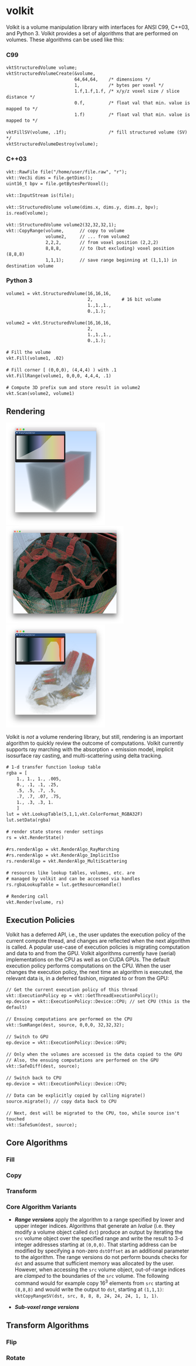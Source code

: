 volkit
======

Volkit is a volume manipulation library with interfaces for ANSI C99, C++03, and Python 3. Volkit provides a set of algorithms that are performed on volumes. These algorithms can be used like this:

### C99
```
vktStructuredVolume volume;
vktStructuredVolumeCreate(&volume,
                          64,64,64,    /* dimensions */
                          1,           /* bytes per voxel */
                          1.f,1.f,1.f, /* x/y/z voxel size / slice distance */
                          0.f,         /* float val that min. value is mapped to */
                          1.f)         /* float val that min. value is mapped to */

vktFillSV(volume, .1f);                /* fill structured volume (SV) */
vktStructuredVolumeDestroy(volume);
```

### C++03
```
vkt::RawFile file("/home/user/file.raw", "r");
vkt::Vec3i dims = file.getDims();
uint16_t bpv = file.getBytesPerVoxel();

vkt::InputStream is(file);

vkt::StructuredVolume volume(dims.x, dims.y, dims.z, bpv);
is.read(volume);

vkt::StructuredVolume volume2(32,32,32,1);
vkt::CopyRange(volume,      // copy to volume
               volume2,     // ... from volume2
               2,2,2,       // from voxel position (2,2,2)
               8,8,8,       // to (but excluding) voxel position (8,8,8)
               1,1,1);      // save range beginning at (1,1,1) in destination volume
```

### Python 3
```
volume1 = vkt.StructuredVolume(16,16,16,
                               2,           # 16 bit volume
                               1.,1.,1.,
                               0.,1.);

volume2 = vkt.StructuredVolume(16,16,16,
                               2,
                               1.,1.,1.,
                               0.,1.);

# Fill the volume
vkt.Fill(volume1, .02)

# Fill corner [ (0,0,0), (4,4,4) ) with .1
vkt.FillRange(volume1, 0,0,0, 4,4,4, .1)

# Compute 3D prefix sum and store result in volume2
vkt.Scan(volume2, volume1)
```

Rendering
---------

<img src="/doc/img/rotate.png" width="270" /><img src="/doc/img/backpack.png" width="320" /><img src="/doc/img/foot.png" width="270" />

Volkit is _not_ a volume rendering library, but still, rendering is an important algorithm to quickly review the outcome of computations. Volkit currently supports ray marching with the absorption + emission model, implicit isosurface ray casting, and multi-scattering using delta tracking.

```
# 1-d transfer function lookup table
rgba = [
    1., 1., 1., .005,
    0., .1, .1, .25,
    .5, .5, .7, .5,
    .7, .7, .07, .75,
    1., .3, .3, 1.
    ]
lut = vkt.LookupTable(5,1,1,vkt.ColorFormat_RGBA32F)
lut.setData(rgba)

# render state stores render settings
rs = vkt.RenderState()

#rs.renderAlgo = vkt.RenderAlgo_RayMarching
#rs.renderAlgo = vkt.RenderAlgo_ImplicitIso
rs.renderAlgo = vkt.RenderAlgo_MultiScattering

# resources like lookup tables, volumes, etc. are
# managed by volkit and can be accessed via handles
rs.rgbaLookupTable = lut.getResourceHandle()

# Rendering call
vkt.Render(volume, rs)
```

Execution Policies
------------------
Volkit has a deferred API, i.e., the user updates the execution policy of the current compute thread, and changes are reflected when the next algorithm is called. A popular use-case of execution policies is migrating computation and data to and from the GPU. Volkit algorithms currently have (serial) implementations on the CPU as well as on CUDA GPUs. The default execution policy performs computations on the CPU. When the user changes the execution policy, the next time an algorithm is executed, the relevant data is, in a deferred fashion, migrated to or from the GPU:
```
// Get the current execution policy of this thread
vkt::ExecutionPolicy ep = vkt::GetThreadExecutionPolicy();
ep.device = vkt::ExecutionPolicy::Device::CPU; // set CPU (this is the default)

// Ensuing computations are performed on the CPU
vkt::SumRange(dest, source, 0,0,0, 32,32,32);

// Switch to GPU
ep.device = vkt::ExecutionPolicy::Device::GPU;

// Only when the volumes are accessed is the data copied to the GPU
// Also, the ensuing computations are performed on the GPU
vkt::SafeDiff(dest, source);

// Switch back to CPU
ep.device = vkt::ExecutionPolicy::Device::CPU;

// Data can be explicitly copied by calling migrate()
source.migrate(); // copy data back to CPU

// Next, dest will be migrated to the CPU, too, while source isn't touched
vkt::SafeSum(dest, source);
```

Core Algorithms
---------------

### Fill

### Copy

### Transform

### Core Algorithm Variants

- ***Range versions*** apply the algorithm to a range specified by lower and upper integer indices. Algorithms that generate an _lvalue_ (i.e. they modify a volume object called `dst`) produce an output by iterating the `src` volume object over the specified range and write the result to 3-d integer addresses starting at `(0,0,0)`. That starting address can be modified by specifying a non-zero `dstOffset` as an additional parameter to the algorithm. The range versions do not perform bounds checks for `dst` and assume that sufficient memory was allocated by the user. However, when accessing the `src` volume object, out-of-range indices are _clamped_ to the boundaries of the `src` volume. The following command would for example copy $16^3$ elements from `src` starting at `(8,8,8)` and would write the output to `dst`, starting at `(1,1,1)`: ```vktCopyRangeSV(dst, src, 8, 8, 8, 24, 24, 24, 1, 1, 1)```.

- ***Sub-voxel range versions***

Transform Algorithms
--------------------

### Flip

### Rotate
